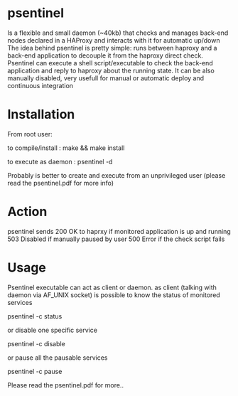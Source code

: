psentinel
=========
Is a flexible and small  daemon (~40kb)  that checks and manages back-end nodes declared in a HAProxy
 and interacts with it for automatic up/down
The idea behind psentinel is pretty simple: runs between haproxy and a back-end application
to decouple it from the haproxy direct check.
Psentinel can execute a shell script/executable to check the back-end application and reply
to haproxy about the running state.
It can be also manually disabled, very usefull for manual or automatic deploy and continuous integration

Installation
============

From root user:

to compile/install : make && make install
 
to execute as daemon  : psentinel -d 

Probably is better to create and execute from an unprivileged user 
(please read the psentinel.pdf for more info)


Action
======

psentinel sends 200 OK to haprxy if monitored application is up and running
                503 Disabled if manually paused by user
                500 Error if the check script fails

Usage
=====

Psentinel executable can act as client or daemon.
as client (talking with daemon via AF_UNIX socket) is possible to know the status of monitored services

psentinel -c status

or disable one specific service

psentinel -c disable <serivice>

or pause all the pausable services

psentinel -c pause

Please read the psentinel.pdf for more..
